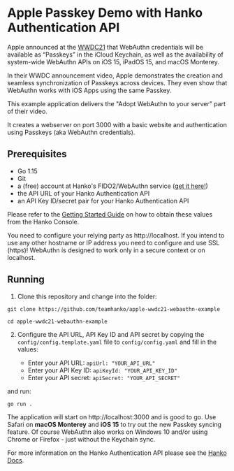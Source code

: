# Apple Passkey Demo with Hanko Authentication API

Apple announced at the [WWDC21](https://developer.apple.com/videos/play/wwdc2021/10106/) that WebAuthn credentials will be available as “Passkeys” in the iCloud Keychain, as well as the availability of system-wide WebAuthn APIs on iOS 15, iPadOS 15, and macOS Monterey.

In their WWDC announcement video, Apple demonstrates the creation and seamless synchronization of Passkeys across devices. They even show that WebAuthn works with iOS Apps using the same Passkey.

This example application delivers the "Adopt WebAuthn to your server" part of their video.

It creates a webserver on port 3000 with a basic website and authentication using Passkeys (aka WebAuthn credentials).

## Prerequisites

- Go 1.15
- Git
- a (free) account at Hanko's FIDO2/WebAuthn service ([get it here!](https://console.hanko.io/api/oidc?is_register=true))
- the API URL of your Hanko Authentication API
- an API Key ID/secret pair for your Hanko Authentication API

Please refer to the [Getting Started Guide](https://docs.hanko.io/gettingstarted) on how to obtain these values from the Hanko Console.

You need to configure your relying party as http://localhost. If you intend to use any other hostname or IP address you need to configure and use SSL (https)! WebAuthn is designed to work only in a secure context or on localhost.

## Running

1. Clone this repository and change into the folder:

```
git clone https://github.com/teamhanko/apple-wwdc21-webauthn-example

cd apple-wwdc21-webauthn-example
```

2. Configure the API URL, API Key ID and API secret by copying the `config/config.template.yaml` file to `config/config.yaml` and fill in the values:

   - Enter your API URL: `apiUrl: "YOUR_API_URL"`
   - Enter your API Key ID: `apiKeyId: "YOUR_API_KEY_ID"`
   - Enter your API secret: `apiSecret: "YOUR_API_SECRET"`

 and run:

```
go run .
```

The application will start on http://localhost:3000 and is good to go. Use Safari on **macOS Monterey** and **iOS 15** to try out the new Passkey syncing feature. Of course WebAuthn also works on Windows 10 and/or using Chrome or Firefox - just without the Keychain sync.

For more information on the Hanko Authentication API please see the [Hanko Docs](https://docs.hanko.io).